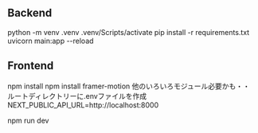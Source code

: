 ## Backend
python -m venv .venv
.venv/Scripts/activate
pip install -r requirements.txt
uvicorn main:app --reload

## Frontend
npm install
npm install framer-motion
他のいろいろモジュール必要かも・・
ルートディレクトリーに.envファイルを作成
NEXT_PUBLIC_API_URL=http://localhost:8000

npm run dev

